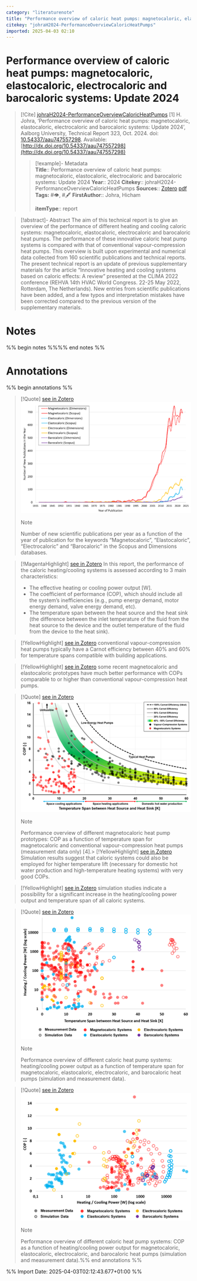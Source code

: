```yaml
---
category: "literaturenote"
title: "Performance overview of caloric heat pumps: magnetocaloric, elastocaloric, electrocaloric and barocaloric systems: Update 2024"
citekey: "johraH2024-PerformanceOverviewCaloricHeatPumps"
imported: 2025-04-03 02:10
---
```


# Performance overview of caloric heat pumps: magnetocaloric, elastocaloric, electrocaloric and barocaloric systems: Update 2024


> [!Cite] [johraH2024-PerformanceOverviewCaloricHeatPumps](zotero://select/library/items/MRI4P4TH)
> [1]  H. Johra, ‘Performance overview of caloric heat pumps: magnetocaloric, elastocaloric, electrocaloric and barocaloric systems: Update 2024’, Aalborg University, Technical Report 323, Oct. 2024. doi: [10.54337/aau747557298](https://doi.org/10.54337/aau747557298). Available: [http://dx.doi.org/10.54337/aau747557298](http://dx.doi.org/10.54337/aau747557298)
> > [!example]- Metadata    
> > **Title**:: Performance overview of caloric heat pumps: magnetocaloric, elastocaloric, electrocaloric and barocaloric systems: Update 2024
> > **Year**:: 2024
> > **Citekey**:: johraH2024-PerformanceOverviewCaloricHeatPumps
> > **Sources**:: [Zotero](zotero://select/library/items/MRI4P4TH) [pdf](file:////home/joeashton/Zotero/storage/ZNK7XEH4/Johra%20-%202024%20-%20Performance%20overview%20of%20caloric%20heat%20pumps%20magnetocaloric,%20elastocaloric,%20electrocaloric%20and%20baroca.pdf) 
> > **Tags:** #👁, #🖋
> > **FirstAuthor**:: Johra, Hicham
> > 
> > **itemType**:: report

> [!abstract]- Abstract
> The aim of this technical report is to give an overview of the performance of different heating and cooling caloric systems: magnetocaloric, elastocaloric, electrocaloric and barocaloric heat pumps. The performance of these innovative caloric heat pump systems is compared with that of conventional vapour-compression heat pumps. This overview is built upon experimental and numerical data collected from 160 scientific publications and technical reports. The present technical report is an update of previous supplementary materials for the article “Innovative heating and cooling systems based on caloric effects: A review” presented at the CLIMA 2022 conference (REHVA 14th HVAC World Congress. 22-25 May 2022, Rotterdam, The Netherlands). New entries from scientific publications have been added, and a few typos and interpretation mistakes have been corrected compared to the previous version of the supplementary materials.

# Notes

%% begin notes %%%% end notes %%

# Annotations

%% begin annotations %%

> [!Quote] [see in Zotero](zotero://open-pdf/library/items/ZNK7XEH4?page=10&annotation=83XBIH3W)
> ![figure-10-x53-y310.png](attachments/johraH2024-PerformanceOverviewCaloricHeatPumps/figure-10-x53-y310.png)
> > [!note]
> > Number of new scientific publications per year as a function of the year of publication for the keywords “Magnetocaloric”, “Elastocaloric”, “Electrocaloric” and “Barocaloric” in the Scopus and Dimensions databases.

> [!MagentaHighlight] [see in Zotero](zotero://open-pdf/library/items/ZNK7XEH4?page=13&annotation=SNULNPHZ)
> In this report, the performance of the caloric heating/cooling systems is assessed according to 3 main  characteristics:  
> - The effective heating or cooling power output [W].  
> - The coefficient of performance (COP), which should include all the system’s inefficiencies (e.g., pump  energy demand, motor energy demand, valve energy demand, etc).  
> - The temperature span between the heat source and the heat sink (the difference between the inlet  temperature of the fluid from the heat source to the device and the outlet temperature of the fluid  from the device to the heat sink).

> [!YellowHighlight] [see in Zotero](zotero://open-pdf/library/items/ZNK7XEH4?page=14&annotation=VPFU2WCJ)
> conventional  vapour-compression heat pumps typically have a Carnot efficiency between 40% and 60% for temperature  spans compatible with building applications.

> [!YellowHighlight] [see in Zotero](zotero://open-pdf/library/items/ZNK7XEH4?page=14&annotation=5LN3IXHD)
> some recent magnetocaloric and elastocaloric prototypes have  much better performance with COPs comparable to or higher than conventional vapour-compression heat  pumps.

> [!Quote] [see in Zotero](zotero://open-pdf/library/items/ZNK7XEH4?page=16&annotation=UDYYC5QL)
> ![figure-16-x53-y438.png](attachments/johraH2024-PerformanceOverviewCaloricHeatPumps/figure-16-x53-y438.png)
> > [!note]
> > Performance overview of different magnetocaloric heat pump prototypes: COP as a function of temperature span for magnetocaloric and conventional vapour-compression heat pumps (measurement data only) [4].> [!YellowHighlight] [see in Zotero](zotero://open-pdf/library/items/ZNK7XEH4?page=14&annotation=AHLAMRY5)
> Simulation results suggest that caloric systems could also be employed for higher temperature lift  (necessary for domestic hot water production and high-temperature heating systems) with very good COPs.

> [!YellowHighlight] [see in Zotero](zotero://open-pdf/library/items/ZNK7XEH4?page=18&annotation=86B3C24P)
> simulation studies  indicate a possibility for a significant increase in the heating/cooling power output and temperature span of  all caloric systems.

> [!Quote] [see in Zotero](zotero://open-pdf/library/items/ZNK7XEH4?page=18&annotation=QAD294QH)
> ![figure-18-x52-y282.png](attachments/johraH2024-PerformanceOverviewCaloricHeatPumps/figure-18-x52-y282.png)
> > [!note]
> > Performance overview of different caloric heat pump systems: heating/cooling power output as a function of temperature span for magnetocaloric, elastocaloric, electrocaloric, and barocaloric heat pumps (simulation and measurement data).

> [!Quote] [see in Zotero](zotero://open-pdf/library/items/ZNK7XEH4?page=20&annotation=285LUBNV)
> ![figure-20-x52-y277.png](attachments/johraH2024-PerformanceOverviewCaloricHeatPumps/figure-20-x52-y277.png)
> > [!note]
> > Performance overview of different caloric heat pump systems: COP as a function of heating/cooling power output for magnetocaloric, elastocaloric, electrocaloric, and barocaloric heat pumps (simulation and measurement data).%% end annotations %%

%% Import Date: 2025-04-03T02:12:43.677+01:00 %%
